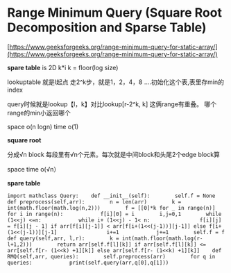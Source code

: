 # Range Minimum Query \(Square Root Decomposition and Sparse Table\)

[https://www.geeksforgeeks.org/range-minimum-query-for-static-array/](https://www.geeksforgeeks.org/range-minimum-query-for-static-array/)

**spare table** is 2D k\*i k = floor\(log size\)

lookuptable 就是I起点 走2^k步，就是1，2，4，8 ....初始化这个表,表里存min的index

query时候就是lookup【l，k】对比lookup\[r-2^k, k\] 这俩range有重叠。 哪个range的min小返回哪个

space o\(n logn\) time o\(1\)

**square root**

分成√n block 每段里有√n个元素。每次就是中间block和头尾2个edge block算

space time o\(√n）

**spare table**

```text
import mathclass Query:    def __init__(self):        self.f = None    def preprocess(self,arr):        n = len(arr)        k = int(math.floor(math.log(n,2)))        f = [[0]*k for _ in range(n)]        for i in range(n):            f[i][0] = i        i,j=0,1        while (1<<j) <=n:            while i+ (1<<j) - 1< n:                f[i][j] = f[i][j - 1] if arr[f[i][j-1]] < arr[f[i+(1<<(j-1))][j-1]] else f[i+(1<<(j-1))][j-1]                i+=1            j+=1        self.f = f    def query(self,arr, l,r):        k = int(math.floor(math.log(r-l+1,2)))        return arr[self.f[l][k]] if arr[self.f[l][k]] <= arr[self.f[r- (1<<k) +1][k]] else arr[self.f[r- (1<<k) +1][k]]    def RMQ(self,arr, queries):        self.preprocess(arr)        for q in queries:            print(self.query(arr,q[0],q[1]))
```


